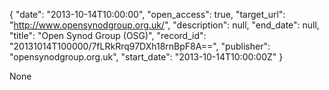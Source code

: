 {
  "date": "2013-10-14T10:00:00", 
  "open_access": true, 
  "target_url": "http://www.opensynodgroup.org.uk/", 
  "description": null, 
  "end_date": null, 
  "title": "Open Synod Group (OSG)", 
  "record_id": "20131014T100000/7fLRkRrq97DXh18rnBpF8A==", 
  "publisher": "opensynodgroup.org.uk", 
  "start_date": "2013-10-14T10:00:00Z"
}

None